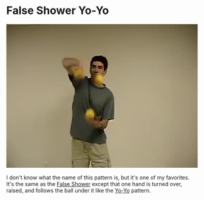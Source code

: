 # False Shower Yo-Yo

![FalseShowerYo-Yo](/resources/videos/poster/falseshoweryoyo.jpg)

I don't know what the name of this pattern is, but it's one of my favorites. It's the same as the [False Shower](falseshower.md) except that one hand is turned over, raised, and follows the ball under it like the [Yo-Yo](yo-yo.md) pattern.

